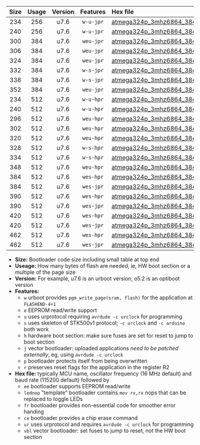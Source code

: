 |Size|Usage|Version|Features|Hex file|
|:-:|:-:|:-:|:-:|:--|
|234|256|u7.6|`w-u-jpr`|[atmega324p_3mhz6864_38400bps_ur_vbl.hex](https://raw.githubusercontent.com/stefanrueger/urboot/main//atmega324p_3mhz6864_38400bps_ur_vbl.hex)|
|240|256|u7.6|`w-u-jpr`|[atmega324p_3mhz6864_38400bps_lednop_ur_vbl.hex](https://raw.githubusercontent.com/stefanrueger/urboot/main//atmega324p_3mhz6864_38400bps_lednop_ur_vbl.hex)|
|300|384|u7.6|`weu-jpr`|[atmega324p_3mhz6864_38400bps_ee_ur_vbl.hex](https://raw.githubusercontent.com/stefanrueger/urboot/main//atmega324p_3mhz6864_38400bps_ee_ur_vbl.hex)|
|306|384|u7.6|`weu-jpr`|[atmega324p_3mhz6864_38400bps_ee_lednop_ur_vbl.hex](https://raw.githubusercontent.com/stefanrueger/urboot/main//atmega324p_3mhz6864_38400bps_ee_lednop_ur_vbl.hex)|
|324|384|u7.6|`weu-jpr`|[atmega324p_3mhz6864_38400bps_ee_lednop_fr_ur_vbl.hex](https://raw.githubusercontent.com/stefanrueger/urboot/main//atmega324p_3mhz6864_38400bps_ee_lednop_fr_ur_vbl.hex)|
|332|384|u7.6|`w-s-jpr`|[atmega324p_3mhz6864_38400bps_vbl.hex](https://raw.githubusercontent.com/stefanrueger/urboot/main//atmega324p_3mhz6864_38400bps_vbl.hex)|
|338|384|u7.6|`w-s-jpr`|[atmega324p_3mhz6864_38400bps_lednop_vbl.hex](https://raw.githubusercontent.com/stefanrueger/urboot/main//atmega324p_3mhz6864_38400bps_lednop_vbl.hex)|
|352|384|u7.6|`weu-jpr`|[atmega324p_3mhz6864_38400bps_ee_lednop_fr_ce_ur_vbl.hex](https://raw.githubusercontent.com/stefanrueger/urboot/main//atmega324p_3mhz6864_38400bps_ee_lednop_fr_ce_ur_vbl.hex)|
|234|512|u7.6|`w-u-hpr`|[atmega324p_3mhz6864_38400bps_ur.hex](https://raw.githubusercontent.com/stefanrueger/urboot/main//atmega324p_3mhz6864_38400bps_ur.hex)|
|240|512|u7.6|`w-u-hpr`|[atmega324p_3mhz6864_38400bps_lednop_ur.hex](https://raw.githubusercontent.com/stefanrueger/urboot/main//atmega324p_3mhz6864_38400bps_lednop_ur.hex)|
|296|512|u7.6|`weu-hpr`|[atmega324p_3mhz6864_38400bps_ee_ur.hex](https://raw.githubusercontent.com/stefanrueger/urboot/main//atmega324p_3mhz6864_38400bps_ee_ur.hex)|
|302|512|u7.6|`weu-hpr`|[atmega324p_3mhz6864_38400bps_ee_lednop_ur.hex](https://raw.githubusercontent.com/stefanrueger/urboot/main//atmega324p_3mhz6864_38400bps_ee_lednop_ur.hex)|
|320|512|u7.6|`weu-hpr`|[atmega324p_3mhz6864_38400bps_ee_lednop_fr_ur.hex](https://raw.githubusercontent.com/stefanrueger/urboot/main//atmega324p_3mhz6864_38400bps_ee_lednop_fr_ur.hex)|
|328|512|u7.6|`w-s-hpr`|[atmega324p_3mhz6864_38400bps.hex](https://raw.githubusercontent.com/stefanrueger/urboot/main//atmega324p_3mhz6864_38400bps.hex)|
|334|512|u7.6|`w-s-hpr`|[atmega324p_3mhz6864_38400bps_lednop.hex](https://raw.githubusercontent.com/stefanrueger/urboot/main//atmega324p_3mhz6864_38400bps_lednop.hex)|
|348|512|u7.6|`weu-hpr`|[atmega324p_3mhz6864_38400bps_ee_lednop_fr_ce_ur.hex](https://raw.githubusercontent.com/stefanrueger/urboot/main//atmega324p_3mhz6864_38400bps_ee_lednop_fr_ce_ur.hex)|
|384|512|u7.6|`wes-hpr`|[atmega324p_3mhz6864_38400bps_ee.hex](https://raw.githubusercontent.com/stefanrueger/urboot/main//atmega324p_3mhz6864_38400bps_ee.hex)|
|384|512|u7.6|`wes-jpr`|[atmega324p_3mhz6864_38400bps_ee_vbl.hex](https://raw.githubusercontent.com/stefanrueger/urboot/main//atmega324p_3mhz6864_38400bps_ee_vbl.hex)|
|390|512|u7.6|`wes-hpr`|[atmega324p_3mhz6864_38400bps_ee_lednop.hex](https://raw.githubusercontent.com/stefanrueger/urboot/main//atmega324p_3mhz6864_38400bps_ee_lednop.hex)|
|390|512|u7.6|`wes-jpr`|[atmega324p_3mhz6864_38400bps_ee_lednop_vbl.hex](https://raw.githubusercontent.com/stefanrueger/urboot/main//atmega324p_3mhz6864_38400bps_ee_lednop_vbl.hex)|
|420|512|u7.6|`wes-hpr`|[atmega324p_3mhz6864_38400bps_ee_lednop_fr.hex](https://raw.githubusercontent.com/stefanrueger/urboot/main//atmega324p_3mhz6864_38400bps_ee_lednop_fr.hex)|
|420|512|u7.6|`wes-jpr`|[atmega324p_3mhz6864_38400bps_ee_lednop_fr_vbl.hex](https://raw.githubusercontent.com/stefanrueger/urboot/main//atmega324p_3mhz6864_38400bps_ee_lednop_fr_vbl.hex)|
|462|512|u7.6|`wes-hpr`|[atmega324p_3mhz6864_38400bps_ee_lednop_fr_ce.hex](https://raw.githubusercontent.com/stefanrueger/urboot/main//atmega324p_3mhz6864_38400bps_ee_lednop_fr_ce.hex)|
|462|512|u7.6|`wes-jpr`|[atmega324p_3mhz6864_38400bps_ee_lednop_fr_ce_vbl.hex](https://raw.githubusercontent.com/stefanrueger/urboot/main//atmega324p_3mhz6864_38400bps_ee_lednop_fr_ce_vbl.hex)|

- **Size:** Bootloader code size including small table at top end
- **Useage:** How many bytes of flash are needed, ie, HW boot section or a multiple of the page size
- **Version:** For example, u7.6 is an urboot version, o5.2 is an optiboot version
- **Features:**
  + `w` urboot provides `pgm_write_page(sram, flash)` for the application at `FLASHEND-4+1`
  + `e` EEPROM read/write support
  + `u` uses urprotocol requiring `avrdude -c urclock` for programming
  + `s` uses skeleton of STK500v1 protocol; `-c urclock` and `-c arduino` both work
  + `h` hardware boot section: make sure fuses are set for reset to jump to boot section
  + `j` vector bootloader: uploaded applications *need to be patched externally*, eg, using `avrdude -c urclock`
  + `p` bootloader protects itself from being overwritten
  + `r` preserves reset flags for the application in the register R2
- **Hex file:** typically MCU name, oscillator frequency (16 MHz default) and baud rate (115200 default) followed by
  + `ee` bootloader supports EEPROM read/write
  + `lednop` "template" bootloader contains `mov rx,rx` nops that can be replaced to toggle LEDs
  + `fr` bootloader provides non-essential code for smoother error handing
  + `ce` bootloader provides a chip erase command
  + `ur` uses urprotocol and requires `avrdude -c urclock` for programming
  + `vbl` vector bootloader: set fuses to jump to reset, not the HW boot section
